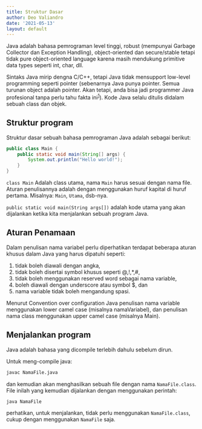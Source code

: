 ```yaml
---
title: Struktur Dasar
author: Deo Valiandro
date: '2021-05-13'
layout: default
---
```


Java adalah bahasa pemrograman level tinggi, robust (mempunyai Garbage Collector
dan Exception Handling), object-oriented dan secure/stable tetapi tidak pure
object-oriented language karena masih mendukung primitive data types seperti
int, char, dll. 

Sintaks Java mirip dengna C/C++, tetapi Java tidak mensupport low-level
programming seperti pointer (sebenarnya Java punya pointer. Semua turunan object
adalah pointer. Akan tetapi, anda bisa jadi programmer Java profesional tanpa
perlu tahu fakta ini<sup>[1]</sup>). Kode Java selalu ditulis didalam sebuah
class dan objek.


[1]: https://jekjektuanakal.my.id/post/peta-jalan-pejuang-cpp-2/

## Struktur program

Struktur dasar sebuah bahasa pemrograman Java adalah sebagai berikut:

```java
public class Main {
    public static void main(String[] args) {
        System.out.println("Hello world!");
    }
}
```

`class Main` Adalah class utama, nama `Main` harus sesuai dengan nama file.
Aturan penulisannya adalah dengan menggunakan huruf kapital di huruf pertama.
Misalnya: `Main`, `Utama`, dsb-nya.

`public static void main(String args[])` adalah kode utama yang akan dijalankan
ketika kita menjalankan sebuah program Java.

## Aturan Penamaan

Dalam penulisan nama variabel perlu diperhatikan terdapat beberapa aturan khusus
dalam Java yang harus dipatuhi seperti:

1. tidak boleh diawali dengan angka,
2. tidak boleh disertai symbol khusus seperti @,!,*,#,
3. tidak boleh menggunakan reserved word sebagai nama variable,
4. boleh diawali dengan underscore atau symbol $, dan
5. nama variable tidak boleh mengandung spasi.

Menurut Convention over configuration Java penulisan nama variable menggunakan
lower camel case (misalnya namaVariabel), dan penulisan nama class menggunakan
upper camel case (misalnya Main).

## Menjalankan program

Java adalah bahasa yang dicompile terlebih dahulu sebelum dirun.

Untuk meng-compile java:

```bash
javac NamaFile.java
```

dan kemudian akan menghasilkan sebuah file dengan nama `NamaFile.class`.
File inilah yang kemudian dijalankan dengan menggunakan perintah:

```bash
java NamaFile
```
perhatikan, untuk menjalankan, tidak perlu menggunakan `NamaFile.class`, cukup
dengan menggunakan `NamaFile` saja.